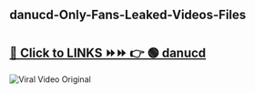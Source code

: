 
 ## danucd-Only-Fans-Leaked-Videos-Files

# <h2><a href="https://mediaupload.pro?danucd">🔗 Click to LINKS ⏩⏩ 👉 🟢 danucd </a></h2>

<a href="https://mediaupload.pro?danucd" rel="nofollow" data-target="animated-image.originalLink"><img src="https://i.ibb.co.com/xMMVF88/686577567.gif" alt="Viral Video Original" style="max-width: 100%; display: inline-block;" data-target="animated-image.originalImage"></a>